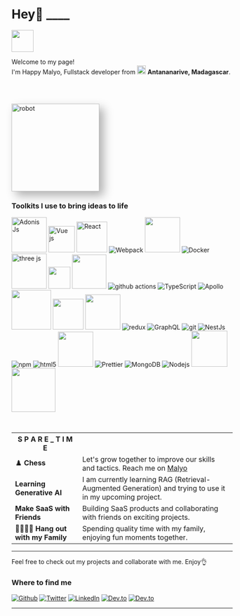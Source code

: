 <div class="flex justify-between">
<div class="item">
<h1> Hey👋 ____ </h1>
<img src="https://emojis.slackmojis.com/emojis/images/1531849430/4246/blob-sunglasses.gif?1531849430" width="50"/>
<p>Welcome to my page! </br> I'm Happy Malyo, Fullstack developer from <img src="https://flagpedia.net/data/flags/w580/mg.webp" width="20"/> <b>Antananarive, Madagascar</b></b>. </p>
</div>
<div class="item">
<img alt="robot" src="https://cdn.pixabay.com/animation/2023/04/12/16/59/16-59-39-387_512.gif" style="margin-top:50px; box-shadow: 10px 10px 20px rgba(0, 0, 0, 0.3);" width="200"/></div>
</div>
<h3>Toolkits I use to bring ideas to life</h3>
<p>
 <img alt="Adonis Js" src="https://img.shields.io/badge/AdonisJS-%23000000?style=for-the-badge&logo=adonisjs&logoColor=%23ffffff
 " width="80"/>
 <img alt="Vue js" src="https://img.shields.io/badge/Vue.js-35495E?style=for-the-badge&logo=vuedotjs&logoColor=4FC08D" width="60"/>
  <img alt="React" src="https://img.shields.io/badge/-ReactJs-61DAFB?logo=react&logoColor=white&style=for-the-badge" width="70"/>
  <img alt="Webpack" src="https://img.shields.io/badge/-Webpack-8DD6F9?style=flat-square&logo=webpack&logoColor=white" /> 
  <img src="https://img.shields.io/badge/ShadCN%20UI-%23000000?style=for-the-badge&logo=react&logoColor=%23ffffff" width="80" />

  <img alt="Docker" src="https://img.shields.io/badge/-Docker-46a2f1?style=flat-square&logo=docker&logoColor=white" />
  <img alt="three js" src="https://img.shields.io/badge/Three.js-%23006600?style=for-the-badge&logo=three.js&logoColor=%23ffffff
  " width="80"/>
  <img src="https://img.shields.io/badge/LLM-%23000000?style=for-the-badge&logo=python&logoColor=%23ffffff" width="50" />
 <img src="https://img.shields.io/badge/GatsbyJS-%237C4DFF?style=for-the-badge&logo=gatsby&logoColor=%23ffffff" width="78" />

  <img alt="github actions" src="https://img.shields.io/badge/-Github_Actions-2088FF?style=flat-square&logo=github-actions&logoColor=white" />
  <img alt="TypeScript" src="https://img.shields.io/badge/-TypeScript-007ACC?style=flat-square&logo=typescript&logoColor=white" />
  <img alt="Apollo" src="https://img.shields.io/badge/-Apollo%20GraphQL-311C87?style=flat-square&logo=apollo-graphql&logoColor=white" />
  <img src="https://img.shields.io/badge/LangChain-%23000000?style=for-the-badge&logo=python&logoColor=%23ffffff" width="90" />
  <img src="https://img.shields.io/badge/Next.js-%2300A9E0?style=for-the-badge&logo=next.js&logoColor=%23ffffff" width="70" />

  <img src="https://img.shields.io/badge/Supabase-%23000000?style=for-the-badge&logo=supabase&logoColor=%23ffffff" width="80" />

  <img alt="redux" src="https://img.shields.io/badge/-Redux-764ABC?style=flat-square&logo=redux&logoColor=white" />
  <img alt="GraphQL" src="https://img.shields.io/badge/-GraphQL-E10098?style=flat-square&logo=graphql&logoColor=white" />
  <img alt="git" src="https://img.shields.io/badge/-Git-F05032?style=flat-square&logo=git&logoColor=white" />
  <img alt="NestJs" src="https://img.shields.io/badge/-NestJs-ea2845?style=flat-square&logo=nestjs&logoColor=white" />
  <img alt="npm" src="https://img.shields.io/badge/-NPM-CB3837?style=flat-square&logo=npm&logoColor=white" />
  <img alt="html5" src="https://img.shields.io/badge/-HTML5-E34F26?style=flat-square&logo=html5&logoColor=white" />
  <img src="https://img.shields.io/badge/Firebase-%23000000?style=for-the-badge&logo=firebase&logoColor=%23ffca28" width="80" />
 
  <img alt="Prettier" src="https://img.shields.io/badge/-Prettier-F7B93E?style=flat-square&logo=prettier&logoColor=white" />
  <img alt="MongoDB" src="https://img.shields.io/badge/-MongoDB-13aa52?style=flat-square&logo=mongodb&logoColor=white" />
  <img alt="Nodejs" src="https://img.shields.io/badge/-Nodejs-43853d?style=flat-square&logo=Node.js&logoColor=white"/>
  <img src="https://img.shields.io/badge/Vercel%20AI-%23000000?style=for-the-badge&logo=vercel&logoColor=%23ffffff" width="82" />
  <img src="https://img.shields.io/badge/Tailwind%20CSS-%2305B3A7?style=for-the-badge&logo=tailwindcss&logoColor=%23ffffff" width="100" />

</p>


<br/>
<table>
  <tr>
    <th>S P A R E  _  T I M E</th>
  </tr>
  <tr>
    <td>♟️ <strong>Chess</strong></td>
    <td>Let's grow together to improve our skills and tactics. Reach me on <a href="https://www.chess.com/member/m4lyod4iki">Malyo</a></td>
  </tr>
  <tr>
    <td><strong>Learning Generative AI</strong></td>
    <td>I am currently learning RAG (Retrieval-Augmented Generation) and trying to use it in my upcoming project.</td>
  </tr>
  <tr>
    <td><strong>Make SaaS with Friends</strong></td>
    <td>Building SaaS products and collaborating with friends on exciting projects.</td>
  </tr>
  <tr>
    <td>👨‍👩‍👧‍👦 <strong>Hang out with my Family</strong></td>
    <td>Spending quality time with my family, enjoying fun moments together.</td>
  </tr>
</table>


---

Feel free to check out my projects and collaborate with me. Enjoy👌



<h3>Where to find me</h3>
<p><a href="https://github.com/happymalyo" target="_blank"><img alt="Github" src="https://img.shields.io/badge/GitHub-%2312100E.svg?&style=for-the-badge&logo=Github&logoColor=white" /></a> <a href="https://x.com/happymalyo" target="_blank"><img alt="Twitter" src="https://img.shields.io/badge/twitter-%231DA1F2.svg?&style=for-the-badge&logo=twitter&logoColor=white" /></a> <a href="https://www.linkedin.com/in/mario-francisco-randrianandrasana-b64151196/" target="_blank"><img alt="LinkedIn" src="https://img.shields.io/badge/linkedin-%230077B5.svg?&style=for-the-badge&logo=linkedin&logoColor=white" /></a> <a href="https://dev.to/happymalyo" target="_blank"><img alt="Dev.to" src="https://img.shields.io/badge/dev.to-0A0A0A?style=for-the-badge&logo=dev.to&logoColor=white" /></a>
<a href="https://app.daily.dev/happymalyo target="_blank"><img alt="Dev.to" src="https://img.shields.io/badge/daily.dev-CE3DF3?style=for-the-badge&logo=daily.dev&logoColor=white" /></a>
</p>

---
